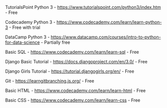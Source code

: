 TutorialsPoint Python 3 - https://www.tutorialspoint.com/python3/index.htm - Free 

Codecademy Python 3 - https://www.codecademy.com/learn/learn-python-3 - Free with trial 

DataCamp Python 3 - https://www.datacamp.com/courses/intro-to-python-for-data-science - Partially free 

Basic SQL - https://www.codecademy.com/learn/learn-sql - Free 

Django Basic Tutorial - https://docs.djangoproject.com/en/3.0/ - Free 

Django Girls Tutorial - https://tutorial.djangogirls.org/en/ - Free 

Git - https://learngitbranching.js.org/ - Free 

Basic HTML - https://www.codecademy.com/learn/learn-html - Free 

Basic CSS - https://www.codecademy.com/learn/learn-css - Free 
